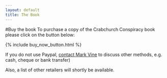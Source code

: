 ```yaml
---
layout: default
title: The Book
---
```


#Buy the book
To purchase a copy of the Crabchurch Conspiracy book please click on the button below:

{% include buy_now_button.html %}

If you do not use Paypal, [contact Mark Vine](http://crabchurch.co.uk/contact.html) to discuss other methods, e.g. cash, cheque or bank transfer) 

Also, a list of other retailers will shortly be available.
